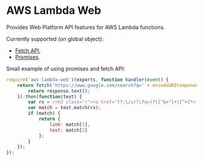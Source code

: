 AWS Lambda Web
==============

Provides Web Platform API features for AWS Lambda functions.

Currently supported (on global object):
  - [Fetch API](https://developer.mozilla.org/en/docs/Web/API/Fetch_API),
  - [Promises](https://developer.mozilla.org/en-US/docs/Web/JavaScript/Reference/Global_Objects/Promise).

Small example of using promises and fetch API:

```js
require('aws-lambda-web')(exports, function handler(event) {
    return fetch('https://www.google.com/search?q=' + encodeURIComponent(event.search)).then(function(response) {
	    return response.text();
    }).then(function(text) {
        var rx = /<h3 class="r"><a href="(?:\/url\?q=)?([^&>"]+)[^>]*>([^<]+)<\/a><\/h3>/;
        var match = text.match(rx);
        if (match) {
            return {
                link: match[1],
                text: match[2]
            };
        }
    });
});
```
